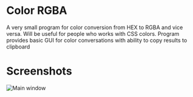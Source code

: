 # Color RGBA
A very small program for color conversion from HEX to RGBA and vice versa. Will be useful for people who works with CSS colors. Program provides basic GUI for color conversations with ability to copy results to clipboard

# Screenshots

![Main window](http://i.imgur.com/yh1Yp2p.png)
